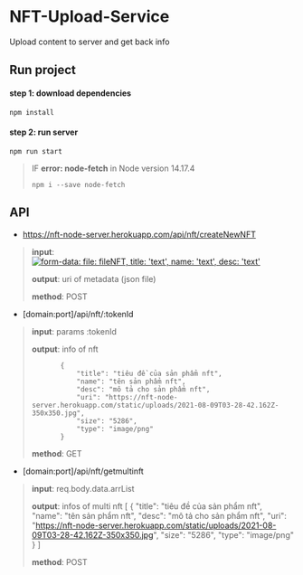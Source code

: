# NFT-Upload-Service

Upload content to server and get back info

## Run project
#### step 1: download dependencies
```
npm install
```
#### step 2: run server
```
npm run start
```

> IF **error: node-fetch** in Node version 14.17.4
> ```
> npm i --save node-fetch
> ```


## API
- https://nft-node-server.herokuapp.com/api/nft/createNewNFT

> **input**:    
[![form-data: 
    file: fileNFT,
    title: 'text',
    name: 'text',
    desc: 'text'
](https://nft-node-server.herokuapp.com/static/uploads/2021-08-11T13-36-26.401Z-createNewNFT.pngx)]()
> 
> **output**:   uri of metadata (json file)
>          
> **method**:   POST
   

- [domain:port]/api/nft/:tokenId

> **input**:    params :tokenId
> 
> **output**:   info of nft
> 
>            {
>                "title": "tiêu đề của sản phẩm nft",
>                "name": "tên sản phẩm nft",
>                "desc": "mô tả cho sản phẩm nft",
>                "uri": "https://nft-node-server.herokuapp.com/static/uploads/2021-08-09T03-28-42.162Z-350x350.jpg",
>                "size": "5286",
>                "type": "image/png"
>            }
>            
> **method**:   GET

- [domain:port]/api/nft/getmultinft

> **input**:    req.body.data.arrList
> 
> **output**:   infos of multi nft
>           [
>            {
>                "title": "tiêu đề của sản phẩm nft",
>                "name": "tên sản phẩm nft",
>                "desc": "mô tả cho sản phẩm nft",
>                "uri": "https://nft-node-server.herokuapp.com/static/uploads/2021-08-09T03-28-42.162Z-350x350.jpg",
>                "size": "5286",
>                "type": "image/png"
>            }
>           ]
>            
> **method**:   POST
